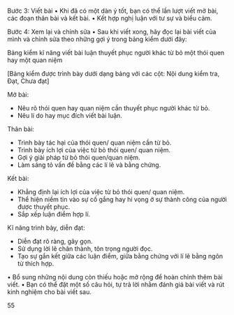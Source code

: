 Bước 3: Viết bài
• Khi đã có một dàn ý tốt, bạn có thể lần lượt viết mở bài, các đoạn thân bài và kết bài.
• Kết hợp nghị luận với tư sự và biểu cảm.

Bước 4: Xem lại và chỉnh sửa
• Sau khi viết xong, hãy đọc lại bài viết của mình và chỉnh sửa theo những gợi ý trong bảng kiểm dưới đây:

Bảng kiểm kĩ năng viết bài luận thuyết phục người khác
từ bỏ một thói quen hay một quan niệm

[Bảng kiểm được trình bày dưới dạng bảng với các cột: Nội dung kiểm tra, Đạt, Chưa đạt]

Mở bài:
- Nêu rõ thói quen hay quan niệm cần thuyết phục người khác từ bỏ.
- Nêu lí do hay mục đích viết bài luận.

Thân bài:
- Trình bày tác hại của thói quen/ quan niệm cần từ bỏ.
- Trình bày ích lợi của việc từ bỏ thói quen/ quan niệm.
- Gợi ý giải pháp từ bỏ thói quen/quan niệm.
- Làm sáng tỏ vấn đề bằng các lí lẽ và bằng chứng.

Kết bài:
- Khẳng định lại ích lợi của việc từ bỏ thói quen/ quan niệm.
- Thể hiện niềm tin vào sự cố gắng hay hi vọng ở sự thành công của người được thuyết phục.
- Sắp xếp luận điểm hợp lí.

Kĩ năng trình bày, diễn đạt:
- Diễn đạt rõ ràng, gãy gọn.
- Sử dụng lời lẽ chân thành, tôn trọng người đọc.
- Tạo sự gắn kết giữa các luận điểm, giữa bằng chứng với lí lẽ bằng ngôn từ thích hợp.

• Bổ sung những nội dung còn thiếu hoặc mở rộng để hoàn chỉnh thêm bài viết.
• Bạn có thể đặt một số câu hỏi, tự trả lời nhằm đánh giá bài viết và rút kinh nghiệm cho bài viết sau.

55